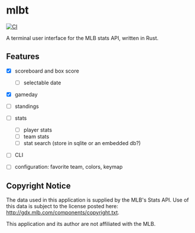 # mlbt

[![CI](https://github.com/andschneider/mlbt/actions/workflows/ci.yml/badge.svg?event=push)](https://github.com/andschneider/mlbt/actions/workflows/ci.yml)

A terminal user interface for the MLB stats API, written in Rust.

## Features

- [X] scoreboard and box score
  - [ ] selectable date

- [X] gameday

- [ ] standings

- [ ] stats
  - [ ] player stats
  - [ ] team stats
  - [ ] stat search (store in sqlite or an embedded db?)

- [ ] CLI
- [ ] configuration: favorite team, colors, keymap

## Copyright Notice

The data used in this application is supplied by the MLB's Stats API. Use of
this data is subject to the license posted here: http://gdx.mlb.com/components/copyright.txt.

This application and its author are not affiliated with the MLB.